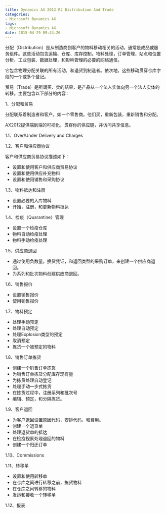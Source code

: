 ```yaml
---
title: Dynamics AX 2012 R2 Distribution And Trade
categories:
- Microsoft Dynamics AX
tags:
- Microsoft Dynamics AX
date: 2015-04-29 09:44:26
---
```


分配（Distribution）是从制造商到客户的物料移动相关的活动，通常是成品或服务组件。这些活动包含运输、仓库、库存控制，物料处理，订单管理，站点和位置分析、工业包装、数据处理，和影响管理的必要的网络通信。

它包含物理分配关联的所有活动，和退货到制造者。依次地，这些移动贯穿仓库字段的一个或多个登记。

贸易（Trade）是所谓买、卖的结果，是产品从一个法人实体向另一个法人实体的转移。主要包含以下部分的内容：

1、分配和贸易

分配联系着制造者和客户，如一个零售商。他们买，重新包装，重新销售和分配。

AX2012提供端到端的可视化，贯穿你的供应链，并访问共享信息。

1.1、Over/Under Delivery and Charges

1.2、客户和供应商协议

客户和供应商贸易协议描述如下：

*   设置和使用客户和供应商贸易协议
*   设置和使用供应补充物料
*   设置和使用销售和采购协议

1.3、物料抵达和注册

*   设置必要的入库物料
*   开始，注册，和更新物料抵达

1.4、检疫（Quarantine）管理

*   设置一个检疫仓库
*   物料自动检疫处理
*   物料手动检疫处理

1.5、供应商退回

*   通过使用负数量，换货凭证，和返回类型的采购订单，来创建一个供应商退回。
*   为系列和批次物料创建供应商退回。

1.6、销售报价

*   设置销售报价
*   使用销售报价

1.7、物料预定

*   处理手动预定
*   处理自动预定
*   处理Explosion类型的预定
*   取消预定
*   拣货一个被预定的物料

1.8、销售订单拣货

*   创建一个销售订单拣货
*   为销售订单拣货分配库存现有量
*   为拣货处理自动登记
*   处理手动一步式拣货
*   在拣货过程中，注册系列和批次号
*   编辑、预定，和分隔拣货。

1.9、客户退回

*   为客户退回设置原因代码，安排代码，和费用。
*   创建一个退货单
*   处理退货单的抵达
*   在检疫视察处理退回的物料
*   创建一个归还订单

1.10、Commissions

1.11、转移单

*   设置和使用转移单
*   在仓库之间进行转移之前，拣货物料
*   在仓库之间转移的物料
*   发运和接收一个转移单

1.12、报表
